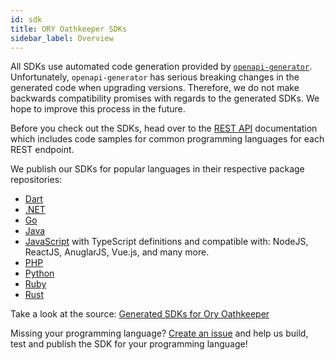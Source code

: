 ```yaml
---
id: sdk
title: ORY Oathkeeper SDKs
sidebar_label: Overview
---
```


All SDKs use automated code generation provided by
[`openapi-generator`](https://github.com/OpenAPITools/openapi-generator).
Unfortunately, `openapi-generator` has serious breaking changes in the generated
code when upgrading versions. Therefore, we do not make backwards compatibility
promises with regards to the generated SDKs. We hope to improve this process in
the future.

Before you check out the SDKs, head over to the [REST API](reference/api.mdx)
documentation which includes code samples for common programming languages for
each REST endpoint.

We publish our SDKs for popular languages in their respective package
repositories:

- [Dart](https://pub.dev/packages/ory_oathkeeper_client)
- [.NET](https://www.nuget.org/packages/Ory.Oathkeeper.Client/)
- [Go](https://github.com/ory/oathkeeper-client-go)
- [Java](https://search.maven.org/artifact/sh.ory.oathkeeper/oathkeeper-client)
- [JavaScript](https://www.npmjs.com/package/@ory/oathkeeper-client) with
  TypeScript definitions and compatible with: NodeJS, ReactJS, AnuglarJS,
  Vue.js, and many more.
- [PHP](https://packagist.org/packages/ory/oathkeeper-client)
- [Python](https://pypi.org/project/ory-oathkeeper-client/)
- [Ruby](https://rubygems.org/gems/ory-oathkeeper-client)
- [Rust](https://crates.io/crates/ory-oathkeeper-client)

Take a look at the source: [Generated SDKs for Ory Oathkeeper](https://github.com/ory/sdk/tree/master/clients/oathkeeper/)

Missing your programming language?
[Create an issue](https://github.com/ory/oathkeeper/issues) and help us build,
test and publish the SDK for your programming language!
